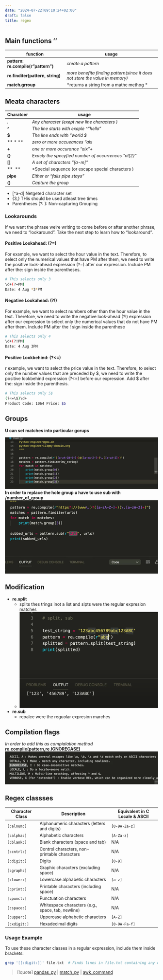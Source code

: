 ```yaml
---
date: "2024-07-22T09:10:24+02:00"
draft: false
title: regex
---
```


## Main functions ’’

| function                            | usage                                                                        |
|-------------------------------------|------------------------------------------------------------------------------|
| **pattern: re.compile(r”pattern”)** | *create a pattern*                                                           |
| **re.finditer(pattern, string)**    | *more benefita finding pattern(since it does not store the value in memory)* |
| **match.grroup**                    | *returns a string from a mathc methog *                                      |

## Meata characters

| Charatcer    | usage                                                |
|--------------|------------------------------------------------------|
| **.**        | *Any character (exept new line characters )*         |
| **^**        | *The line starts with exaple ^“hello”*               |
| **$**        | *The line ends with “world $*                        |
| \*\* \* \*\* | *zero or more occueances “aix*                       |
| **+**        | *one or more occurance “aix”+*                       |
| **{}**       | *Exacly the specyfied number of occurrences “al{2}”* |
| **\[\]**     | *A set of characters “\[a-m\]”*                      |
| \*\*  \*\*   | \*Special sequence (or escape special characters )   |
| **pipe**     | *Either or “falls pipe stays”*                       |
| **()**       | *Capture the group*                                  |

-   \[^a-d\] Netgeted character set
-   {3,} THis should be used atleast tree times
-   Parentheses (?: ): Non-capturing Grouping

### Lookarounds

If we want the phrase we’re writing to come before or after another
phrase, we need to “lookaround”. Take the next step to learn how to
“lookaround”.

#### Positive Lookahead: (?=)

For example, we want to select the hour value in the text. Therefore, to
select only the numerical values that have PM after them, we need to
write the positive look-ahead expression (?=) after our expression.
Include PM after the: sign inside the parentheses.

``` bash
# This selects only 3 
\d+(?=PM)
Date: 4 Aug *3*PM
```

#### Negative Lookahead: (?!)

For example, we want to select numbers other than the hour value in the
text. Therefore, we need to write the negative look-ahead (?!)
expression after our expression to select only the numerical values that
do not have PM after them. Include PM after the ! sign inside the
parenthese

``` bash
# This selects only 4
\d+(?!PM)
Date: 4 Aug 3PM
```

#### Positive Lookbehind: (?\<=)

r example, we want to select the price value in the text. Therefore, to
select only the number values that are preceded by $, we need to write
the positive lookbehind expression (?\<=) before our expression. Add $
after the: sign inside the parenthesis.

``` bash
# This selects only 5$
(?<=\$)\d+
Product Code: 1064 Price: $5

```

## Groups

**U can set matches into particular gorups**

![ReGroups_visual.png](/static/ReGroups_visual.png) **In order to replace
the hole group u have to use sub with /number_of_group**
![ReGroupReplacments_visual.png](/static/ReGroupReplacments_visual.png)
## Modification

-   **re.split**
    -   splits thes trings inot a list and slpts were the regular
        expresion matches
    -   ![Re_Splited_visual.png](/static/Re_Splited_visual.png "fig:")
-   **re.sub**
    -   repalce were the reguolar expresion marches

## Compilation flags

*In order to add this as compialation method*
**re.complie(pattern,re.IGNORECASE)**
![ReCompilationFlags_visual.png](/static/ReCompilationFlags_visual.png)

## Regex classses

| Character Class | Description                                       | Equivalent in C Locale & ASCII |
|-----------------|---------------------------------------------------|--------------------------------|
| `[:alnum:]`     | Alphanumeric characters (letters and digits)      | `[0-9A-Za-z]`                  |
| `[:alpha:]`     | Alphabetic characters                             | `[A-Za-z]`                     |
| `[:blank:]`     | Blank characters (space and tab)                  | N/A                            |
| `[:cntrl:]`     | Control characters, non-printable characters      | N/A                            |
| `[:digit:]`     | Digits                                            | `[0-9]`                        |
| `[:graph:]`     | Graphic characters (excluding space)              | N/A                            |
| `[:lower:]`     | Lowercase alphabetic characters                   | `[a-z]`                        |
| `[:print:]`     | Printable characters (including space)            | N/A                            |
| `[:punct:]`     | Punctuation characters                            | N/A                            |
| `[:space:]`     | Whitespace characters (e.g., space, tab, newline) | N/A                            |
| `[:upper:]`     | Uppercase alphabetic characters                   | `[A-Z]`                        |
| `[:xdigit:]`    | Hexadecimal digits                                | `[0-9A-Fa-f]`                  |

### Usage Example

To use these character classes in a regular expression, include them
inside brackets:

``` bash
grep '[[:digit:]]' file.txt  # Finds lines in file.txt containing any digits
```

> \[!quote\] [pandas_py](/ZPythonref/pandas_py) \|
> [match_py](/match_py) \|
> [awk_command](/awk_command)
